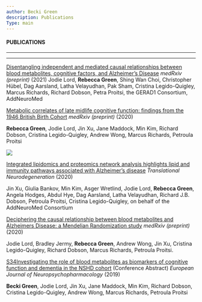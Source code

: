 ```yaml
---
author: Becki Green
description: Publications
Type: main
---
```

#### PUBLICATIONS
*****************
*****************
[Disentangling independent and mediated causal relationships between blood metabolites, cognitive factors, and Alzheimer’s Disease](https://www.medrxiv.org/content/10.1101/2021.02.12.21251409v1) _medRxiv (preprint)_ (2021)
Jodie Lord, **Rebecca Green**, Shing Wan Choi, Christopher Hübel, Dag Aarsland, Latha Velayudhan, Pak Sham, Cristina Legido-Quigley, Marcus Richards, Richard Dobson, Petra Proitsi, the GERAD1 Consortium, AddNeuroMed

[Metabolic correlates of late midlife cognitive function: findings from the 1946 British Birth Cohort](https://www.medrxiv.org/content/10.1101/2020.11.23.20236463v3) _medRxiv (preprint)_ (2020)

**Rebecca Green**, Jodie Lord, Jin Xu, Jane Maddock, Min Kim, Richard Dobson, Cristina Legido-Quigley, Andrew Wong, Marcus Richards, Petroula Proitsi

![](/work/workflow.png)



[Integrated lipidomics and proteomics network analysis highlights lipid and immunity pathways associated with Alzheimer’s disease](https://link.springer.com/epdf/10.1186/s40035-020-00215-0?sharing_token=rDhcqrDwxHpPr9KVQnNAQm_BpE1tBhCbnbw3BuzI2RMack7kbujqP_X-ofWsx-46ldfN8uNgddF6WQJfINxSB6Wsva1Vqwae_tqTdQl2TrKHAl08e7-qKVWzx4Ae986dEAZF2P308PiyisWZpKP16t2NcjKBdygtKOfwRVD1Nno%3D) _Translational Neurodegeneration_ (2020)

Jin Xu, Giulia Bankov, Min Kim, Asger Wretlind, Jodie Lord, **Rebecca Green**, Angela Hodges, Abdul Hye, Dag Aarsland, Latha Velayudhan, Richard J.B. Dobson, Petroula Proitsi, Cristina Legido-Quigley, on behalf of the AddNeuroMed Consortium 

[Deciphering the causal relationship between blood metabolites and Alzheimers Disease: a Mendelian Randomization study](https://www.medrxiv.org/content/10.1101/2020.04.28.20083253v1) _medRxiv (preprint)_ (2020)

Jodie Lord, Bradley Jermy, **Rebecca Green**, Andrew Wong, Jin Xu, Cristina Legido-Quigley, Richard Dobson, Marcus Richards, Petroula Proitsi.

[S34Investigating the role of blood metabolites as biomarkers of cognitive function and dementia in the NSHD cohort](https://doi.org/10.1016/j.euroneuro.2019.08.035) (Conference Abstract) _European Journal of Neuropsychopharmacology_ (2019)

**Becki Green**, Jodie Lord, Jin Xu, Jane Maddock, Min Kim, Richard Dobson, Cristina Legido-Quigley, Andrew Wong, Marcus Richards, Petroula Proitsi
